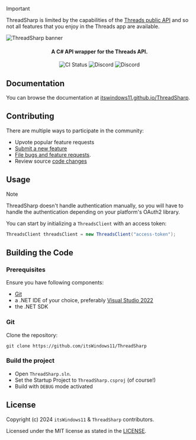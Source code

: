 > [!IMPORTANT]
> ThreadSharp is limited by the capabilities of the [Threads public API](https://developers.facebook.com/docs/threads/) and so not all features that you enjoy in the Threads app are available.

![ThreadSharp banner](https://github.com/itsWindows11/ThreadSharp/blob/main/assets/banner.png?raw=true)
<h4 align="center"> A C# API wrapper for the Threads API.</h4>
<p align="center">
  <a style="text-decoration:none" href="https://github.com/itsWindows11/ThreadSharp/actions/workflows/nuget.yml">
    <img src="https://github.com/itsWindows11/ThreadSharp/actions/workflows/nuget.yml/badge.svg" alt="CI Status" /></a>
  <a style="text-decoration:none" href="https://discord.com/channels/714581497222398064/913496895006072843">
    <img src="https://img.shields.io/badge/discuss-on%20discord-5865F2" alt="Discord" /></a>
  <a style="text-decoration:none" href="https://www.nuget.org/packages/ThreadSharp">
    <img src="https://img.shields.io/nuget/v/ThreadSharp" alt="Discord" /></a>
</p>

## Documentation

You can browse the documentation at [itswindows11.github.io/ThreadSharp](https://itswindows11.github.io/ThreadSharp/docs/).

## Contributing

There are multiple ways to participate in the community:

- Upvote popular feature requests
- [Submit a new feature](https://github.com/itsWindows11/ThreadSharp/pulls)
- [File bugs and feature requests](https://github.com/itsWindows11/ThreadSharp/issues/new/choose).
- Review source [code changes](https://github.com/itsWindows11/ThreadSharp/commits)

## Usage

> [!NOTE]
> ThreadSharp doesn't handle authentication manually, so you will have to handle the authentication depending on your platform's OAuth2 library.

You can start by initializing a `ThreadsClient` with an access token:

```c#
ThreadsClient threadsClient = new ThreadsClient("access-token");
```

## Building the Code

### Prerequisites

Ensure you have following components:

- [Git](https://git-scm.com/)
- a .NET IDE of your choice, preferably [Visual Studio 2022](https://visualstudio.microsoft.com/vs/)
- the .NET SDK

### Git

Clone the repository:

```git
git clone https://github.com/itsWindows11/ThreadSharp
```

### Build the project

- Open `ThreadSharp.sln`.
- Set the Startup Project to `ThreadSharp.csproj` (of course!)
- Build with `DEBUG` mode activated

## License

Copyright (c) 2024 `itsWindows11` & `ThreadSharp` contributors.

Licensed under the MIT license as stated in the [LICENSE](LICENSE).

